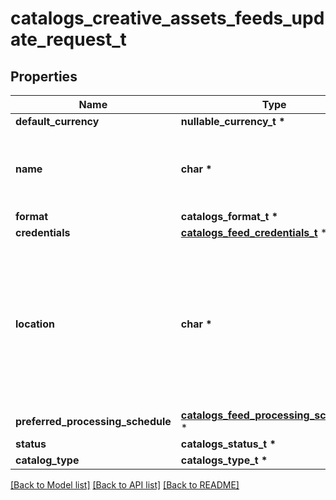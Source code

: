 # catalogs_creative_assets_feeds_update_request_t

## Properties
Name | Type | Description | Notes
------------ | ------------- | ------------- | -------------
**default_currency** | **nullable_currency_t \*** |  | [optional] 
**name** | **char \*** | A human-friendly name associated to a given feed. | [optional] 
**format** | **catalogs_format_t \*** |  | [optional] 
**credentials** | [**catalogs_feed_credentials_t**](catalogs_feed_credentials.md) \* |  | [optional] 
**location** | **char \*** | The URL where a feed is available for download. This URL is what Pinterest will use to download a feed for processing. | [optional] 
**preferred_processing_schedule** | [**catalogs_feed_processing_schedule_t**](catalogs_feed_processing_schedule.md) \* |  | [optional] 
**status** | **catalogs_status_t \*** |  | [optional] 
**catalog_type** | **catalogs_type_t \*** |  | 

[[Back to Model list]](../README.md#documentation-for-models) [[Back to API list]](../README.md#documentation-for-api-endpoints) [[Back to README]](../README.md)


